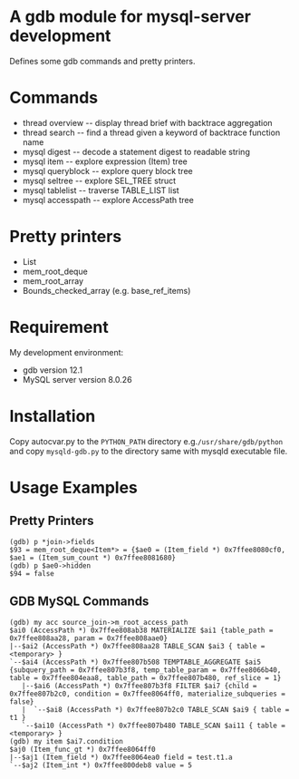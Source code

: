 A gdb module for mysql-server development
=========================================
Defines some gdb commands and pretty printers.

Commands
========
- thread overview -- display thread brief with backtrace aggregation
- thread search -- find a thread given a keyword of backtrace function name
- mysql digest -- decode a statement digest to readable string
- mysql item -- explore expression (Item) tree
- mysql queryblock -- explore query block tree
- mysql seltree -- explore SEL_TREE struct
- mysql tablelist -- traverse TABLE_LIST list
- mysql accesspath -- explore AccessPath tree

Pretty printers
===============

- List
- mem_root_deque
- mem_root_array
- Bounds_checked_array (e.g. base_ref_items)

Requirement
===========

My development environment:

- gdb version 12.1
- MySQL server version 8.0.26

Installation
============
Copy autocvar.py to the `PYTHON_PATH` directory e.g.`/usr/share/gdb/python` and
copy `mysqld-gdb.py` to the directory same with mysqld executable file.

Usage Examples
==============

Pretty Printers
---------------
```
(gdb) p *join->fields
$93 = mem_root_deque<Item*> = {$ae0 = (Item_field *) 0x7ffee8080cf0, $ae1 = (Item_sum_count *) 0x7ffee8081680}
(gdb) p $ae0->hidden
$94 = false
```
GDB MySQL Commands
------------------
```
(gdb) my acc source_join->m_root_access_path
$ai0 (AccessPath *) 0x7ffee808ab38 MATERIALIZE $ai1 {table_path = 0x7ffee808aa28, param = 0x7ffee808aae0}
|--$ai2 (AccessPath *) 0x7ffee808aa28 TABLE_SCAN $ai3 { table = <temporary> }
`--$ai4 (AccessPath *) 0x7ffee807b508 TEMPTABLE_AGGREGATE $ai5 {subquery_path = 0x7ffee807b3f8, temp_table_param = 0x7ffee8066b40, table = 0x7ffee804eaa8, table_path = 0x7ffee807b480, ref_slice = 1}
   |--$ai6 (AccessPath *) 0x7ffee807b3f8 FILTER $ai7 {child = 0x7ffee807b2c0, condition = 0x7ffee8064ff0, materialize_subqueries = false}
   |  `--$ai8 (AccessPath *) 0x7ffee807b2c0 TABLE_SCAN $ai9 { table = t1 }
   `--$ai10 (AccessPath *) 0x7ffee807b480 TABLE_SCAN $ai11 { table = <temporary> }
(gdb) my item $ai7.condition
$aj0 (Item_func_gt *) 0x7ffee8064ff0
|--$aj1 (Item_field *) 0x7ffee8064ea0 field = test.t1.a
`--$aj2 (Item_int *) 0x7ffee800deb8 value = 5
```
